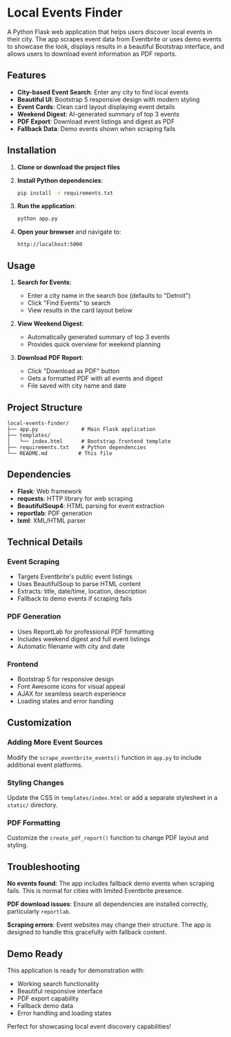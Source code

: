 # Local Events Finder

A Python Flask web application that helps users discover local events in their city. The app scrapes event data from Eventbrite or uses demo events to showcase the look, displays results in a beautiful Bootstrap interface, and allows users to download event information as PDF reports.

## Features

- **City-based Event Search**: Enter any city to find local events
- **Beautiful UI**: Bootstrap 5 responsive design with modern styling
- **Event Cards**: Clean card layout displaying event details
- **Weekend Digest**: AI-generated summary of top 3 events
- **PDF Export**: Download event listings and digest as PDF
- **Fallback Data**: Demo events shown when scraping fails

## Installation

1. **Clone or download the project files**

2. **Install Python dependencies**:
   ```bash
   pip install -r requirements.txt
   ```

3. **Run the application**:
   ```bash
   python app.py
   ```

4. **Open your browser** and navigate to:
   ```
   http://localhost:5000
   ```

## Usage

1. **Search for Events**:
   - Enter a city name in the search box (defaults to "Detroit")
   - Click "Find Events" to search
   - View results in the card layout below

2. **View Weekend Digest**:
   - Automatically generated summary of top 3 events
   - Provides quick overview for weekend planning

3. **Download PDF Report**:
   - Click "Download as PDF" button
   - Gets a formatted PDF with all events and digest
   - File saved with city name and date

## Project Structure

```
local-events-finder/
├── app.py              # Main Flask application
├── templates/
│   └── index.html      # Bootstrap frontend template
├── requirements.txt    # Python dependencies
└── README.md          # This file
```

## Dependencies

- **Flask**: Web framework
- **requests**: HTTP library for web scraping
- **BeautifulSoup4**: HTML parsing for event extraction
- **reportlab**: PDF generation
- **lxml**: XML/HTML parser

## Technical Details

### Event Scraping
- Targets Eventbrite's public event listings
- Uses BeautifulSoup to parse HTML content
- Extracts: title, date/time, location, description
- Fallback to demo events if scraping fails

### PDF Generation
- Uses ReportLab for professional PDF formatting
- Includes weekend digest and full event listings
- Automatic filename with city and date

### Frontend
- Bootstrap 5 for responsive design
- Font Awesome icons for visual appeal
- AJAX for seamless search experience
- Loading states and error handling

## Customization

### Adding More Event Sources
Modify the `scrape_eventbrite_events()` function in `app.py` to include additional event platforms.

### Styling Changes
Update the CSS in `templates/index.html` or add a separate stylesheet in a `static/` directory.

### PDF Formatting
Customize the `create_pdf_report()` function to change PDF layout and styling.

## Troubleshooting

**No events found**: The app includes fallback demo events when scraping fails. This is normal for cities with limited Eventbrite presence.

**PDF download issues**: Ensure all dependencies are installed correctly, particularly `reportlab`.

**Scraping errors**: Event websites may change their structure. The app is designed to handle this gracefully with fallback content.

## Demo Ready

This application is ready for demonstration with:
- Working search functionality
- Beautiful responsive interface
- PDF export capability
- Fallback demo data
- Error handling and loading states

Perfect for showcasing local event discovery capabilities!

